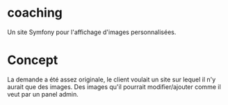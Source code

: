 # coaching
Un site Symfony pour l'affichage d'images personnalisées.

# Concept
La demande a été assez originale, le client voulait un site sur lequel il n'y aurait que des images. Des images qu'il pourrait modifier/ajouter comme il veut par un panel admin.
